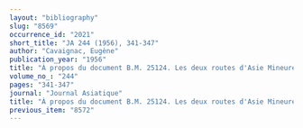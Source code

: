 ```yaml
---
layout: "bibliography"
slug: "8569"
occurrence_id: "2021"
short_title: "JA 244 (1956), 341-347"
author: "Cavaignac, Eugène"
publication_year: "1956"
title: "À propos du document B.M. 25124. Les deux routes d'Asie Mineure"
volume_no_: "244"
pages: "341-347"
journal: "Journal Asiatique"
title: "À propos du document B.M. 25124. Les deux routes d'Asie Mineure"
previous_item: "8572"
---
```

